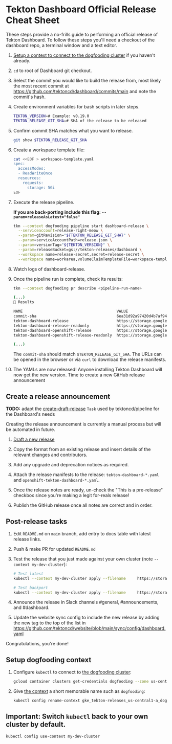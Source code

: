 # Tekton Dashboard Official Release Cheat Sheet

These steps provide a no-frills guide to performing an official release
of Tekton Dashboard. To follow these steps you'll need a checkout of
the dashboard repo, a terminal window and a text editor.

1. [Setup a context to connect to the dogfooding cluster](#setup-dogfooding-context) if you haven't already.

1. `cd` to root of Dashboard git checkout.

1. Select the commit you would like to build the release from, most likely the
   most recent commit at https://github.com/tektoncd/dashboard/commits/main
   and note the commit's hash.

1. Create environment variables for bash scripts in later steps.

    ```bash
    TEKTON_VERSION=# Example: v0.19.0
    TEKTON_RELEASE_GIT_SHA=# SHA of the release to be released
    ```

1. Confirm commit SHA matches what you want to release.

    ```bash
    git show $TEKTON_RELEASE_GIT_SHA
    ```

1. Create a workspace template file:

   ```bash
   cat <<EOF > workspace-template.yaml
   spec:
     accessModes:
     - ReadWriteOnce
     resources:
       requests:
         storage: 5Gi
   EOF
   ```

1. Execute the release pipeline.

   **If you are back-porting include this flag: `--param=releaseAsLatest="false"`**

    ```bash
    tkn --context dogfooding pipeline start dashboard-release \
      --serviceaccount=release-right-meow \
      --param=gitRevision="${TEKTON_RELEASE_GIT_SHA}" \
      --param=serviceAccountPath=release.json \
      --param=versionTag="${TEKTON_VERSION}" \
      --param=releaseBucket=gs://tekton-releases/dashboard \
      --workspace name=release-secret,secret=release-secret \
      --workspace name=workarea,volumeClaimTemplateFile=workspace-template.yaml
    ```

1. Watch logs of dashboard-release.

1. Once the pipeline run is complete, check its results:

    ```bash
    tkn --context dogfooding pr describe <pipeline-run-name>

    (...)
    📝 Results

    NAME                                         VALUE
    commit-sha                                   6ea31d92a97420d4b7af94745c45b02447ceaa19
    tekton-dashboard-release                     https://storage.googleapis.com/tekton-releases/dashboard/previous/v0.19.0/tekton-dashboard-release.yaml
    tekton-dashboard-release-readonly            https://storage.googleapis.com/tekton-releases/dashboard/previous/v0.19.0/tekton-dashboard-release-readonly.yaml
    tekton-dashboard-openshift-release           https://storage.googleapis.com/tekton-releases/dashboard/previous/v0.19.0/openshift-tekton-dashboard-release.yaml
    tekton-dashboard-openshift-release-readonly  https://storage.googleapis.com/tekton-releases/dashboard/previous/v0.19.0/openshift-tekton-dashboard-release-readonly.yaml

    (...)
    ```

    The `commit-sha` should match `$TEKTON_RELEASE_GIT_SHA`.
    The URLs can be opened in the browser or via `curl` to download the release manifests.

1. The YAMLs are now released! Anyone installing Tekton Dashboard will now get the new version. Time to create a new GitHub release announcement

## Create a release announcement

**TODO:** adapt the [create-draft-release](https://github.com/tektoncd/plumbing/blob/main/tekton/resources/release/base/github_release.yaml) `Task` used by tektoncd/pipeline for the Dashboard's needs

Creating the release announcement is currently a manual process but will be automated in future.

1. [Draft a new release](https://github.com/tektoncd/dashboard/releases/new)

1. Copy the format from an existing release and insert details of the relevant changes and contributors.

1. Add any upgrade and deprecation notices as required.

1. Attach the release manifests to the release: `tekton-dashboard-*.yaml` and `openshift-tekton-dashboard-*.yaml`.

1. Once the release notes are ready, un-check the "This is a pre-release" checkbox since you're making a legit for-reals release!

1. Publish the GitHub release once all notes are correct and in order.

## Post-release tasks

1. Edit `README.md` on `main` branch, add entry to docs table with latest release links.

1. Push & make PR for updated `README.md`

1. Test the release that you just made against your own cluster (note `--context my-dev-cluster`):

     ```bash
     # Test latest
     kubectl --context my-dev-cluster apply --filename     https://storage.googleapis.com/tekton-releases/dashboard/latest/tekton-dashboard-release.yaml
     ```

     ```bash
     # Test backport
     kubectl --context my-dev-cluster apply --filename     https://storage.googleapis.com/tekton-releases/dashboard/previous/v0.19.2/tekton-dashboard-release.yaml
     ```

1. Announce the release in Slack channels #general, #announcements, and #dashboard.

1. Update the website sync config to include the new release by adding the new tag to the top of the list in https://github.com/tektoncd/website/blob/main/sync/config/dashboard.yaml

Congratulations, you're done!

## Setup dogfooding context

1. Configure `kubectl` to connect to
   [the dogfooding cluster](https://github.com/tektoncd/plumbing/blob/main/docs/dogfooding.md):

    ```bash
    gcloud container clusters get-credentials dogfooding --zone us-central1-a --project tekton-releases
    ```

1. Give [the context](https://kubernetes.io/docs/tasks/access-application-cluster/configure-access-multiple-clusters/)
   a short memorable name such as `dogfooding`:

   ```bash
   kubectl config rename-context gke_tekton-releases_us-central1-a_dogfooding dogfooding
   ```

## Important: Switch `kubectl` back to your own cluster by default.

```bash
kubectl config use-context my-dev-cluster
```
